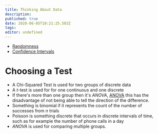 ```yaml
---
title: Thinking About Data
description: 
published: true
date: 2020-06-05T10:21:25.583Z
tags: 
editor: undefined
---
```


+ [Randomness](/University/Thinking-About-Data/01Randomness)
+ [Confidence Intervals](/University/Thinking-About-Data/Confidence-Intervals)



Choosing a Test
===============

-   A Chi-Squared Test is used for two groups of discrete data
-   A $t$-test is used for for one continuous and one discrete
- If there's more than one group then it's *ANOVA*, [ANOVA](/University/Thinking-About-Data/Thinking-About-Data/ANOVA) this has the disadvantage of not being able to tell the direction of the difference.
-   Something is binomial if it represents the count of the number of
    successes from $n$ trials
-   Poisson is something discrete that occurs in discrete intervals of
    time, such as for example the number of phone calls in a day
-   *ANOVA* is used for comparing multiple groups.


